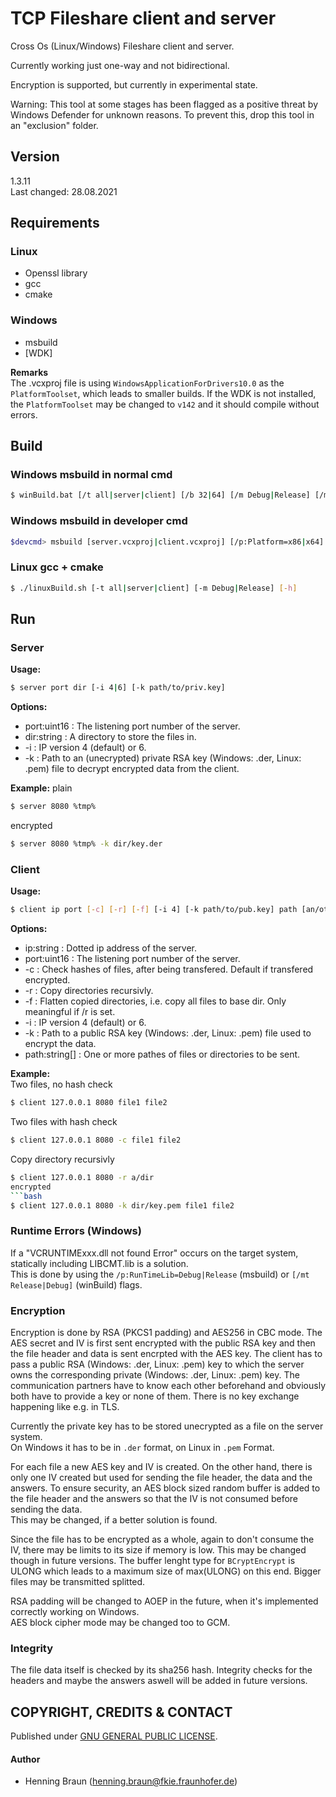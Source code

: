 # TCP Fileshare client and server
Cross Os (Linux/Windows) Fileshare client and server.  

Currently working just one-way and not bidirectional.

Encryption is supported, but currently in experimental state.

Warning: 
This tool at some stages has been flagged as a positive threat by Windows Defender for unknown reasons. 
To prevent this, drop this tool in an "exclusion" folder.


## Version ##
1.3.11  
Last changed: 28.08.2021


## Requirements
### Linux ###
- Openssl library
- gcc
- cmake

### Windows ###
- msbuild 
- [WDK]

**Remarks**  
The .vcxproj file is using `WindowsApplicationForDrivers10.0` as the `PlatformToolset`, which leads to smaller builds. 
If the WDK is not installed, the `PlatformToolset` may be changed to `v142` and it should compile without errors.


## Build

### Windows msbuild in normal cmd
```bash
$ winBuild.bat [/t all|server|client] [/b 32|64] [/m Debug|Release] [/mt no|Release|Debug]  [/?]
```

### Windows msbuild in developer cmd
```bash
$devcmd> msbuild [server.vcxproj|client.vcxproj] [/p:Platform=x86|x64] [/p:Configuration=Debug|Release] [/p:RunTimeLib=Debug|Release]
```

### Linux gcc + cmake 
```bash
$ ./linuxBuild.sh [-t all|server|client] [-m Debug|Release] [-h]
```


## Run
### Server
**Usage:**
```bash
$ server port dir [-i 4|6] [-k path/to/priv.key]
```
**Options:**
 - port:uint16 : The listening port number of the server.
 - dir:string : A directory to store the files in. 
 - -i : IP version 4 (default) or 6. 
 - -k : Path to an (unecrypted) private RSA key (Windows: .der, Linux: .pem) file to decrypt encrypted data from the client. 
 
**Example:**
plain
```bash
$ server 8080 %tmp%
```
encrypted
```bash
$ server 8080 %tmp% -k dir/key.der
```

### Client
**Usage:**
```bash
$ client ip port [-c] [-r] [-f] [-i 4] [-k path/to/pub.key] path [an/other/path ...]
```
**Options:**
 - ip:string : Dotted ip address of the server.
 - port:uint16 : The listening port number of the server.
 - -c : Check hashes of files, after being transfered. Default if transfered encrypted.
 - -r : Copy directories recursivly.
 - -f : Flatten copied directories, i.e. copy all files to base dir. Only meaningful if /r is set.
 - -i : IP version 4 (default) or 6.
 - -k : Path to a public RSA key (Windows: .der, Linux: .pem) file used to encrypt the data.
 - path:string[] : One or more pathes of files or directories to be sent.
 
**Example:**  
Two files, no hash check
```bash
$ client 127.0.0.1 8080 file1 file2
```
Two files with hash check
```bash
$ client 127.0.0.1 8080 -c file1 file2
```
Copy directory recursivly
```bash
$ client 127.0.0.1 8080 -r a/dir
encrypted
```bash
$ client 127.0.0.1 8080 -k dir/key.pem file1 file2
```


### Runtime Errors (Windows)
If a "VCRUNTIMExxx.dll not found Error" occurs on the target system, statically including LIBCMT.lib is a solution.  
This is done by using the `/p:RunTimeLib=Debug|Release` (msbuild) or `[/mt Release|Debug]` (winBuild) flags.


### Encryption
Encryption is done by RSA (PKCS1 padding) and AES256 in CBC mode.
The AES secret and IV is first sent encrypted with the public RSA key and then the file header and data is sent encrpted with the AES key.
The client has to pass a public RSA (Windows: .der, Linux: .pem) key to which the server owns the corresponding private (Windows: .der, Linux: .pem) key.
The communication partners have to know each other beforehand and obviously both have to provide a key or none of them.
There is no key exchange happening like e.g. in TLS.  

Currently the private key has to be stored unecrypted as a file on the server system.  
On Windows it has to be in `.der` format, on Linux in `.pem` Format.

For each file a new AES key and IV is created.
On the other hand, there is only one IV created but used for sending the file header, the data and the answers.
To ensure security, an AES block sized random buffer is added to the file header and the answers so that the IV is not consumed before sending the data.  
This may be changed, if a better solution is found.

Since the file has to be encrypted as a whole, again to don't consume the IV, there may be limits to its size if memory is low.
This may be changed though in future versions.
The buffer lenght type for `BCryptEncrypt` is ULONG which leads to a maximum size of max(ULONG) on this end.
Bigger files may be transmitted splitted.

RSA padding will be changed to AOEP in the future, when it's implemented correctly working on Windows.  
AES block cipher mode may be changed too to GCM.


### Integrity
The file data itself is checked by its sha256 hash. 
Integrity checks for the headers and maybe the answers aswell will be added in future versions.


## COPYRIGHT, CREDITS & CONTACT ## 
Published under [GNU GENERAL PUBLIC LICENSE](LICENSE).

#### Author ####
- Henning Braun ([henning.braun@fkie.fraunhofer.de](henning.braun@fkie.fraunhofer.de)) 
